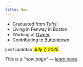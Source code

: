 ```yaml
---
title: Now
---
```


- Graduated from [Tufts](https://tufts.ben.page)!
- Living in Fenway in Boston
- Working at [Owner](https://owner.com)
- Contributing to [Buttondown](https://buttondown.com)

_Last updated <mark>July 7, 2025</mark>._

_This is a "now page" — [learn more](https://nownownow.com/about)._
